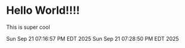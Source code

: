 # Hello World!!!!

This is super cool

Sun Sep 21 07:16:57 PM EDT 2025
Sun Sep 21 07:28:50 PM EDT 2025
